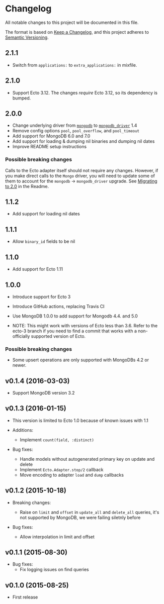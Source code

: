 # Changelog

All notable changes to this project will be documented in this file.

The format is based on [Keep a Changelog](https://keepachangelog.com/en/1.0.0/),
and this project adheres to [Semantic Versioning](https://semver.org/spec/v2.0.0.html).

## 2.1.1

- Switch from `applications:` to `extra_applications:` in mixfile.

## 2.1.0

- Support Ecto 3.12. The changes _require_ Ecto 3.12, so its dependency is bumped.

## 2.0.0

- Change underlying driver from [`mongodb`](https://github.com/elixir-mongo/mongodb) to [`mongodb_driver`](https://github.com/zookzook/elixir-mongodb-driver) 1.4
- Remove config options `pool`, `pool_overflow`, and `pool_timeout`
- Add support for MongoDB 6.0 and 7.0
- Add support for loading & dumping nil binaries and dumping nil dates
- Improve README setup instructions

### Possible breaking changes

Calls to the Ecto adapter itself should not require any changes. However, if you make direct calls to the `Mongo` driver, you will need to update some of them to account for the `mongodb` -> `mongodb_driver` upgrade. See [Migrating to 2.0](./README.md#migrating-to-20) in the Readme.

## 1.1.2

- Add support for loading nil dates

## 1.1.1

- Allow `binary_id` fields to be nil

## 1.1.0

- Add support for Ecto 1.11

## 1.0.0

- Introduce support for Ecto 3
- Introduce GitHub actions, replacing Travis CI
- Use MongoDB 1.0.0 to add support for Mongodb 4.4. and 5.0

- NOTE: This might work with versions of Ecto less than 3.6.
  Refer to the ecto-3 branch if you need to find a commit that works with a non-officially supported version
  of Ecto.

### Possible breaking changes

- Some upsert operations are only supported with MongoDBs 4.2 or newer.

## v0.1.4 (2016-03-03)

- Support MongoDB version 3.2

## v0.1.3 (2016-01-15)

- This version is limited to Ecto 1.0 because of known issues with 1.1

- Additions:

  - Implement `count(field, :distinct)`

- Bug fixes:
  - Handle models without autogenerated primary key on update and delete
  - Implement `Ecto.Adapter.stop/2` callback
  - Move encoding to adapter `load` and `dump` callbacks

## v0.1.2 (2015-10-18)

- Breaking changes:

  - Raise on `limit` and `offset` in `update_all` and `delete_all` queries,
    it's not supported by MongoDB, we were failing siletnly before

- Bug fixes:
  - Allow interpolation in limit and offset

## v0.1.1 (2015-08-30)

- Bug fixes:
  - Fix logging issues on find queries

## v0.1.0 (2015-08-25)

- First release
